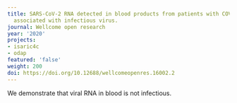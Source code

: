 ```yaml
---
title: SARS-CoV-2 RNA detected in blood products from patients with COVID-19 is not
  associated with infectious virus.
journal: Wellcome open research
year: '2020'
projects:
- isaric4c
- odap
featured: 'false'
weight: 200
doi: https://doi.org/10.12688/wellcomeopenres.16002.2
---
```


We demonstrate that viral RNA in blood is not infectious.